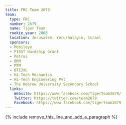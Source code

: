 ```yaml
---
title: FRC Team 2679
team:
  type: FRC
  number: 2679
  name: Tiger Team
  rookie_year: 2008
  location: Jerusalem, Yerushalayim, Israel
  sponsors:
  - Mobileye
  - FIRST Hardship Grant
  - Petrus
  - BRM
  - MTM
  - BTI2XL
  - Hi-Tech Mechanics
  - Hi-Tech Engineering Pvt
  - The Hebrew University Secondary School
  links:
    Website: https://www.facebook.com/TigerTeam2679/
    Twitter: https://twitter.com/team2679
    Facebook: https://www.facebook.com/tigerteam2679
---
```


{% include remove_this_line_and_add_a_paragraph %}